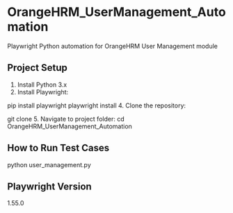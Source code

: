 # OrangeHRM_UserManagement_Automation
Playwright Python automation for OrangeHRM User Management module

## Project Setup

1. Install Python 3.x
2. Install Playwright:

pip install playwright
playwright install
4. Clone the repository:

git clone <repository-url>
5. Navigate to project folder:
cd OrangeHRM_UserManagement_Automation
## How to Run Test Cases
python user_management.py
## Playwright Version
1.55.0

